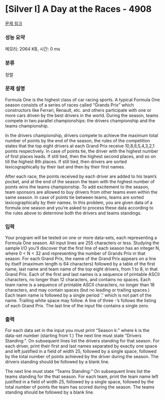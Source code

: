 # [Silver I] A Day at the Races - 4908 

[문제 링크](https://www.acmicpc.net/problem/4908) 

### 성능 요약

메모리: 2064 KB, 시간: 0 ms

### 분류

정렬

### 문제 설명

<p>Formula One is the highest class of car racing sports. A typical Formula One season consists of a series of races called “Grands Prix” which constructors like Ferrari, Renault, etc. and others participate with one or more cars driven by the best drivers in the world. During the season, teams compete in two parallel championships: the drivers championship and the teams championship.</p>

<p>In the drivers championship, drivers compete to achieve the maximum total number of points by the end of the season, the rules of the competition states that the top eight drivers at each Grand Prix receive 10,8,6,5,4,3,2,1 points respectively. In case of points tie, the driver with the highest number of first places leads. If still tied, then the highest second places, and so on till the highest 8th places. If still tied, then drivers are sorted lexicographically by their last and then by their first names.</p>

<p>After each race, the points received by each driver are added to his team’s pocket, and at the end of the season the team with the highest number of points wins the teams championship. To add excitement to the season, team sponsors are allowed to buy drivers from other teams even within the same season. In case of points tie between teams, teams are sorted lexicographically by their names. In this problem, you are given data of a formula one season and you’re asked to process these data according to the rules above to determine both the drivers and teams standings.</p>

### 입력 

 <p>Your program will be tested on one or more data-sets, each representing a Formula One season. All input lines are 255 characters or less. Studying the sample I/O you’ll discover that the first line of each season has an integer N, where 0 < N < 32 and representing the number of Grands Prix in that season. For each Grand Prix, the name of the Grand Prix appears on a line by itself (maximum length is 64 characters) followed by a table of the first name, last name and team name of the top eight drivers, from 1 to 8, in that Grand Prix. Each of the first and last names is a sequence of printable ASCII characters, no longer than 12 characters, and contains no spaces. Each team name is a sequence of printable ASCII characters, no longer than 18 characters, and may contain spaces (but no leading or trailing spaces.) Each team name is followed by a single period ’.’ which is not part of the name. Trailing white space may follow. A line of three -’s follows the listing of each Grand Prix. The last line of the input file contains a single zero.</p>

### 출력 

 <p>For each data set in the input you must print “Season k:” where k is the data-set number (starting from 1.) The next line must state “Drivers Standing:”. On subsequent lines list the drivers standing for that season. For each driver, print their first and last names separated by exactly one space and left justified in a field of width 25, followed by a single space, followed by the total number of points achieved by the driver during the season. The drivers standing should be followed by a blank line.</p>

<p>The next line must state “Teams Standing:” On subsequent lines list the teams standing for the that season. For each team, print the team name left justified in a field of width 25, followed by a single space, followed by the total number of points the team has scored during the season. The teams standing should be followed by a blank line.</p>

